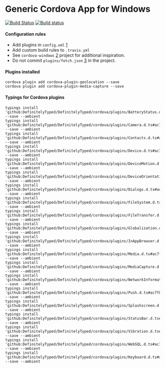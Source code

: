 # Generic Cordova App for Windows

[![Build Status](https://travis-ci.org/serbanghita/myCordovaWindowsApp.svg?branch=master)](https://travis-ci.org/serbanghita/myCordovaWindowsApp)
[![Build status](https://ci.appveyor.com/api/projects/status/oc1shclrsd9k9fk1?svg=true)](https://ci.appveyor.com/project/serbanghita/mycordovawindowsapp)

#### Configuration rules

* Add plugins in `config.xml` [1]
* Add custom build rules to `.travis.yml`
* See `cordova-windows` [2] project for additional inspiration.
* Do not commit `plugins/fetch.json` [3] in the project.

#### Plugins installed

```
cordova plugin add cordova-plugin-geolocation --save
cordova plugin add cordova-plugin-media-capture --save
```

#### Typings for Cordova plugins

```
typings install 'github:DefinitelyTyped/DefinitelyTyped/cordova/plugins/BatteryStatus.d.ts#ac7f83bdcf1dfd70e70acf7a87cf8e83719dacd6' --save --ambient
typings install 'github:DefinitelyTyped/DefinitelyTyped/cordova/plugins/Camera.d.ts#ac7f83bdcf1dfd70e70acf7a87cf8e83719dacd6' --save --ambient
typings install 'github:DefinitelyTyped/DefinitelyTyped/cordova/plugins/Contacts.d.ts#ac7f83bdcf1dfd70e70acf7a87cf8e83719dacd6' --save --ambient
typings install 'github:DefinitelyTyped/DefinitelyTyped/cordova/plugins/Device.d.ts#ac7f83bdcf1dfd70e70acf7a87cf8e83719dacd6' --save --ambient
typings install 'github:DefinitelyTyped/DefinitelyTyped/cordova/plugins/DeviceMotion.d.ts#ac7f83bdcf1dfd70e70acf7a87cf8e83719dacd6' --save --ambient
typings install 'github:DefinitelyTyped/DefinitelyTyped/cordova/plugins/DeviceOrientation.d.ts#ac7f83bdcf1dfd70e70acf7a87cf8e83719dacd6' --save --ambient
typings install 'github:DefinitelyTyped/DefinitelyTyped/cordova/plugins/Dialogs.d.ts#ac7f83bdcf1dfd70e70acf7a87cf8e83719dacd6' --save --ambient
typings install 'github:DefinitelyTyped/DefinitelyTyped/cordova/plugins/FileSystem.d.ts#ac7f83bdcf1dfd70e70acf7a87cf8e83719dacd6' --save --ambient
typings install 'github:DefinitelyTyped/DefinitelyTyped/cordova/plugins/FileTransfer.d.ts#ac7f83bdcf1dfd70e70acf7a87cf8e83719dacd6' --save --ambient
typings install 'github:DefinitelyTyped/DefinitelyTyped/cordova/plugins/Globalization.d.ts#ac7f83bdcf1dfd70e70acf7a87cf8e83719dacd6' --save --ambient
typings install 'github:DefinitelyTyped/DefinitelyTyped/cordova/plugins/InAppBrowser.d.ts#ac7f83bdcf1dfd70e70acf7a87cf8e83719dacd6' --save --ambient
typings install 'github:DefinitelyTyped/DefinitelyTyped/cordova/plugins/Media.d.ts#ac7f83bdcf1dfd70e70acf7a87cf8e83719dacd6' --save --ambient
typings install 'github:DefinitelyTyped/DefinitelyTyped/cordova/plugins/MediaCapture.d.ts#ac7f83bdcf1dfd70e70acf7a87cf8e83719dacd6' --save --ambient
typings install 'github:DefinitelyTyped/DefinitelyTyped/cordova/plugins/NetworkInformation.d.ts#ac7f83bdcf1dfd70e70acf7a87cf8e83719dacd6' --save --ambient
typings install 'github:DefinitelyTyped/DefinitelyTyped/cordova/plugins/Push.d.ts#ac7f83bdcf1dfd70e70acf7a87cf8e83719dacd6' --save --ambient
typings install 'github:DefinitelyTyped/DefinitelyTyped/cordova/plugins/Splashscreen.d.ts#ac7f83bdcf1dfd70e70acf7a87cf8e83719dacd6' --save --ambient
typings install 'github:DefinitelyTyped/DefinitelyTyped/cordova/plugins/StatusBar.d.ts#ac7f83bdcf1dfd70e70acf7a87cf8e83719dacd6' --save --ambient
typings install 'github:DefinitelyTyped/DefinitelyTyped/cordova/plugins/Vibration.d.ts#ac7f83bdcf1dfd70e70acf7a87cf8e83719dacd6' --save --ambient
typings install 'github:DefinitelyTyped/DefinitelyTyped/cordova/plugins/WebSQL.d.ts#ac7f83bdcf1dfd70e70acf7a87cf8e83719dacd6' --save --ambient
typings install 'github:DefinitelyTyped/DefinitelyTyped/cordova/plugins/Keyboard.d.ts#ac7f83bdcf1dfd70e70acf7a87cf8e83719dacd6' --save --ambient
```

[1]:http://phonegap.com/blog/2015/11/19/config_xml_changes_part_two/
[2]:https://github.com/apache/cordova-windows
[3]:http://stackoverflow.com/questions/30285200/what-is-the-purpose-of-fetch-json-file-inside-cordova-plugins-folder
